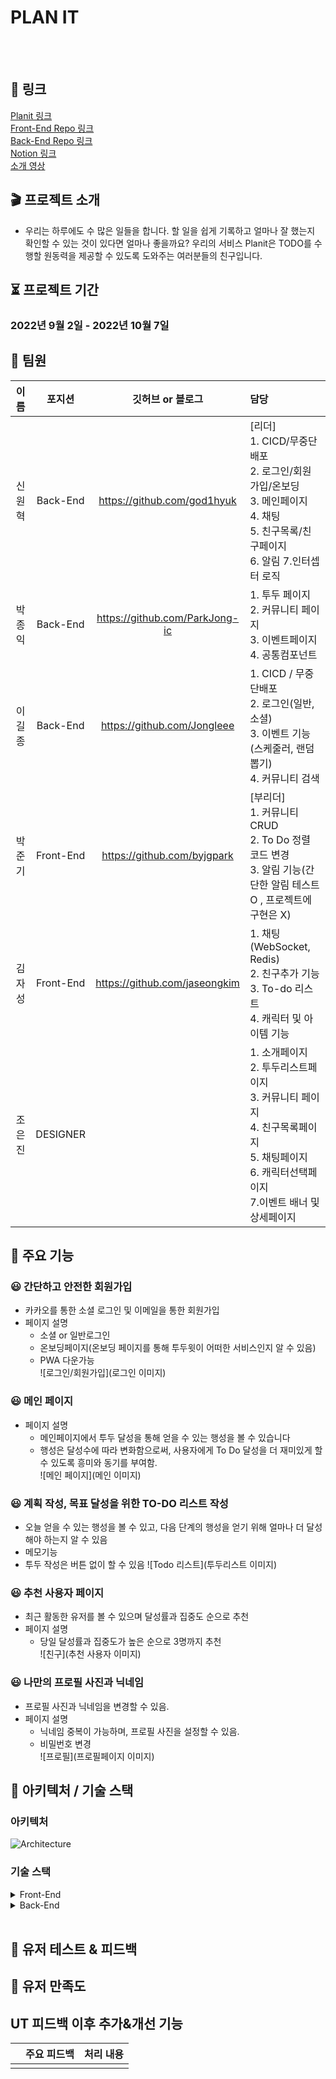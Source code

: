 # PLAN IT
<br/><br/>


## 📌 링크
[Planit 링크](예정)  
[Front-End Repo 링크](https://github.com/hanghae-w8-t4-plan-it/Front-end)  
[Back-End Repo 링크](https://github.com/hanghae-w8-t4-plan-it/backend)  
[Notion 링크](https://www.notion.so/4-d8656c9684f5477c917a81a0747e5144)  
[소개 영상](예정)  

## 🎬 프로젝트 소개
-  우리는 하루에도 수 많은 일들을 합니다. 할 일을 쉽게 기록하고 얼마나 잘 했는지 확인할 수 있는 것이 있다면 얼마나 좋을까요? 우리의 서비스 Planit은 TODO를 수행할 원동력을 제공할 수 있도록 도와주는 여러분들의 친구입니다.

## ⏳ 프로젝트 기간
### 2022년 9월 2일 - 2022년 10월 7일
## 🙏 팀원
|이름|포지션|깃허브 or 블로그|담당|
|:---:|:---:|:---:|:---|
|신원혁|Back-End|https://github.com/god1hyuk|[리더]</br>1. CICD/무중단배포 </br>2. 로그인/회원가입/온보딩 </br>3. 메인페이지 </br>4. 채팅 </br>5. 친구목록/친구페이지 </br>6. 알림 7.인터셉터 로직|
|박종익|Back-End|https://github.com/ParkJong-ic|1. 투두 페이지</br>2. 커뮤니티 페이지</br>3. 이벤트페이지</br>4. 공통컴포넌트|
|이길종|Back-End|https://github.com/Jongleee|1. CICD / 무중단배포</br>2. 로그인(일반, 소셜)</br>3. 이벤트 기능(스케줄러, 랜덤뽑기)</br>4. 커뮤니티 검색|
|박준기|Front-End|https://github.com/byjgpark|[부리더]</br>1. 커뮤니티 CRUD</br>2. To Do 정렬 코드 변경 </br>3. 알림 기능(간단한 알림 테스트 O , 프로젝트에 구현은 X)|
|김자성|Front-End|https://github.com/jaseongkim|1. 채팅(WebSocket, Redis)</br>2. 친구추가 기능</br>3. To-do 리스트</br>4. 캐릭터 및 아이템 기능|
|조은진|DESIGNER||1. 소개페이지</br>2. 투두리스트페이지</br>3. 커뮤니티 페이지</br>4. 친구목록페이지</br>5. 채팅페이지</br>6. 캐릭터선택페이지</br>7.이벤트 배너 및 상세페이지|

## 🎁 주요 기능

### 😃 간단하고 안전한 회원가입
- 카카오를 통한 소셜 로그인 및 이메일을 통한 회원가입
- 페이지 설명
    - 소셜 or 일반로그인
    - 온보딩페이지(온보딩 페이지를 통해 투두윗이 어떠한 서비스인지 알 수 있음)
    - PWA 다운가능  
![로그인/회원가입](로그인 이미지)

### 😃 메인 페이지 
- 페이지 설명
    - 메인페이지에서 투두 달성을 통해 얻을 수 있는 행성을 볼 수 있습니다
    - 행성은 달성수에 따라 변화함으로써, 사용자에게 To Do 달성을 더 재미있게 할 수 있도록 흥미와 동기를 부여함.  
![메인 페이지](메인 이미지)

### 😃 계획 작성, 목표 달성을 위한 TO-DO 리스트 작성
- 오늘 얻을 수 있는 행성을 볼 수 있고, 다음 단계의 행성을 얻기 위해 얼마나 더 달성해야 하는지 알 수 있음
- 메모기능
- 투두 작성은 버튼 없이 할 수 있음
![Todo 리스트](투두리스트 이미지)


### 😃 추천 사용자 페이지
- 최근 활동한 유저를 볼 수 있으며 달성률과 집중도 순으로 추천
- 페이지 설명
    - 당일 달성률과 집중도가 높은 순으로 3명까지 추천  
![친구](추천 사용자 이미지)


### 😃 나만의 프로필 사진과 닉네임
- 프로필 사진과 닉네임을 변경할 수 있음.
- 페이지 설명
    - 닉네임 중복이 가능하며, 프로필 사진을 설정할 수 있음.
    - 비밀번호 변경  
![프로필](프로필페이지 이미지)


## 🔨 아키텍처 / 기술 스택
### 아키텍처
![Architecture]()

### 기술 스택
<details>
<summary>Front-End</summary>
<div markdown="1">

| 사용 기술 | 기술 선정 이유 및 설명 |
| --- | --- |
| Type Script | • 타입을 미리 지정하여 예상하지 못한 오류가 뜨지 않도록 해줌. 오류가 발생하면 어떤 오류인지 조금이나마 더 정보를 얻을 수 있음.</br>• state나 api의 데이터를 정확하고, 안전하게 사용할 수 있었음. 투두 페이지의 필터나 정렬타입, select box의 value 등에 string이 아닌 literal type을 선언해 사용했음. |
| PWA | • 웹앱으로 홈화면에 아이콘을 설치해 앱처럼 사용할 수 있게하는 기술.</br>• native 앱과 최적화와 성능면에서 차이는 있지만, 우리 프로젝트 특성상 웹보다는 앱처럼 이용하는 것이 사용자 접근성이 높을 것 같아 선택했음</br>• 캐싱이 되기 때문에 오프라인에서도 접속은 가능하다. https에서만 사용이 가능하고, push 기능도 이용할 수 있다. 이를 통해 사용자에게 알림도 보낼 수 있다. |
| Recoil , React-Query | • 전역상태 관리는 Recoil, 서버와 클라이언트 간 비동기 작업에는 React Query를 사용했음.</br>• Redux는 타임머신 기능이 있지만 작은 기능이여도 액션등을 필수로 만들어야함. 액션 타입, 리듀서, 액션 생성함수 등 보일러 플레이트 코드가 반복적으로 생성되므로 사용하지 않았음.</br>• Recoil은 store 하나로 어디서든 쉽게 데이터를 가져오고, 상태를 변화할 수 있어서 사용했음.</br>• React Query는 목적에 맞게 client state와 server state를 분리할수 있고 useQuery hook을 이용해서 데이터를 가져오는 것에 대한 성공, 로딩, 에러 콜백을 쉽게 할 수 있음. 그리고 리패칭, 캐싱 등의 기능을 쉽게 제공받을 수 있어서 사용했음. 커뮤니티같은 목록형 정보를 fresh하게 관리하여 새로운 정보를 잘 받아올 수 있음. |
| Axios | • Async / Await 등을 이용하여 통신 순서를 지정할 수 있으며, then보다 깔끔히 작성 가능. |
| Web Socket | • 웹 소켓은 Statefull protocol임 </br>• 그 중, socket.js를 사용하여 양방향 통신을 가능하게 해줌 |
| Chart JS | •  경험치 바 요구사항 : “가운데가 투명하며 둘레의 일부분이 뚫려야함, 그라데이션으로 게이지바가 채워져야함, 애니메이션 효과 필요” 있었음.</br>• 캐릭터 경험치바에 차트 JS를 사용했으며, 그라디언트에는 캔버스 함수를 활용</br>• CSS에서는 원하는 만큼 둘레를 뚫기 어렵고, 경험치에 따른 애니메이션 효과를 주기 어려워서 배제함.</br>• Canvas는 구현 가능하지만, 애니메이션 효과와 그라데이션을 위해 공부해야하는 부분이 많아서 프로젝트 시간동안 터득하기 어려웠다. 이부분이 아쉽고, 3D 인터랙션을 공부하고싶어서 실전프로젝트 종료 후 공부할 예정이다. |
| LightHouse | • 원하는 페이지의 느린 속도 원인을 파악하는데 도움을 주고, 해결 전후의 성능, 접근성, 권장사항, 검색 엔진 최적화를 파악하는데 사용 |
| Styled-Components | • 자주 사용하는 디자인을 미리 컴포넌트화해서 사용 가능. </br>• 코드를 깔끔하게 작성 가능 |
| ESLINT | • 팀 내 정해놓은 규칙에 따라 코딩을 함으로써 미리 오류를 잡을 수 있고, 협업에 도움을 줌. |
| React Icon | • 디자이너님의 아이콘과 같은 경우 아이콘 용량을 줄이기 위해 사용 |

</div>
</details>

<details>
<summary>Back-End</summary>
<div markdown="1">

| 사용 기술 | 기술 선정 이유 및 설명 |
| --- | --- |
| spring-security | 인증 및 리소스 권한을 직접 소스로 만들게 되면 많은시간이 소요되기 때문에 사용 |
| spring-mail | 이메일 인증 관련 |
| oauth2 | 소셜 로그인  |
| websocket | • 양방향 통신이 필요한 채팅 기능을 구현하기 위해 선정</br>• 요청이 오면 응답을 하는 http 프로토콜과 달리 연결상태를 유지하여 실시간 상호작용 가능</br>• Polling, Long Polling, Streaming 방식으로 비슷한 효과를 보일 수는 있지만, 이들은 불필요한 트래픽이 야기함. |
| stomp | • Spring Framework 에서 사용 가능( 써본적 없는 NodeJs 를 배워서 하는 것 보다 Spring 에서 구현해 보는 것이 더 좋다고 판단 )</br>• pub/sub 방식으로 작동해 송/수신 처리가 명확</br>• 여러 브로커를 사용 가능 (메모리, Rabbitmq, Kafka, Redis 등등) |
| Querydsl | • 문자가 아닌 코드로 쿼리를 작성함으로써, 컴파일 시점에 문법 오류를 쉽게 확인할 수 있다.</br>• 자동 완성 등 IDE의 도움을 받을 수 있다.</br>• 동적인 쿼리 작성이 편리하다.</br>• 쿼리 작성 시 제약 조건 등을 메서드 추출을 통해 재사용할 수 있다. |
| aws-s3 upload  | • 저장 용량이 무한대이고 파일 저장에 최적화되어 있다. 용량을 추가하거나 성능을 높이는 작업이 필요 없음</br>• 다른 설치 파일 없이 HTTP 프로토콜로 파일 업로드/다운로드 처리 가능</br>• 비용이  저렴 |
| MySQL Full Text Search(MATCH ~ AGAINST) | • LIKE 검색 개선 |
| JMeter | • 부하 테스트 |
| Github Action | • 코드를 배포해야하는 상황이 빈번히 발생하고 배포 시에 잠깐 서버가 중단되는 상황을 개선하기 위해 고려함.</br>• Jenkins와 Github Action 2가지를 고려했지만 Jenkins 를 사용하려면 도커에 설치해야 함. 더불어, 여러 절차가 필요</br>• Github Action 은 설치 없이 간단하게 적용 할 수 있었기에 같은 기능을 한다면 간단하게 적용할 수 있는 Github Action을 선택함. |

</div>
</details>
</br>

## 🤗 유저 테스트 & 피드백

## 🤗 유저 만족도

## UT 피드백 이후 추가&개선 기능

|  | 주요 피드백 | 처리 내용 |
| --- | --- | --- |
| | |
